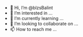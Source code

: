 - 👋 Hi, I’m @blzsBalint
- 👀 I’m interested in ...
- 🌱 I’m currently learning ...
- 💞️ I’m looking to collaborate on ...
- 📫 How to reach me ...

<!---
blzsBalint/blzsBalint is a ✨ special ✨ repository because its `README.md` (this file) appears on your GitHub profile.
You can click the Preview link to take a look at your changes.
--->
